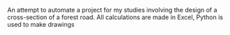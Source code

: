 An attempt to automate a project for my studies involving the design of a cross-section of a forest road. All calculations are made in Excel, Python is used to make drawings
